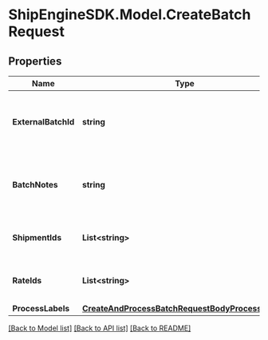 # ShipEngineSDK.Model.CreateBatchRequest

## Properties

Name | Type | Description | Notes
------------ | ------------- | ------------- | -------------
**ExternalBatchId** | **string** | A string that uniquely identifies the external batch | [optional] 
**BatchNotes** | **string** | Add custom messages for a particular batch | [optional] 
**ShipmentIds** | **List&lt;string&gt;** | Array of shipment IDs used in the batch | [optional] 
**RateIds** | **List&lt;string&gt;** | Array of rate IDs used in the batch | [optional] 
**ProcessLabels** | [**CreateAndProcessBatchRequestBodyProcessLabels**](CreateAndProcessBatchRequestBodyProcessLabels.md) |  | [optional] 

[[Back to Model list]](../README.md#documentation-for-models) [[Back to API list]](../README.md#documentation-for-api-endpoints) [[Back to README]](../README.md)


